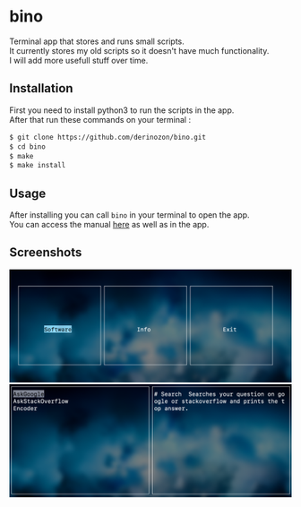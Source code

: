 # bino
Terminal app that stores and runs small scripts. <br>
It currently stores my old scripts so it doesn't have much functionality. <br>
I will add more usefull stuff over time. <br>

Installation
------------

First you need to install python3 to run the scripts in the app. <br>
After that run these commands on your terminal :

``` bash
$ git clone https://github.com/derinozon/bino.git
$ cd bino
$ make
$ make install
```

Usage
--------

After installing you can call `bino` in your terminal to open the app. <br>
You can access the manual [here](res/info.md) as well as in the app.

Screenshots
--------

![image](./res/img/s1.png)
![image](./res/img/s2.png)
